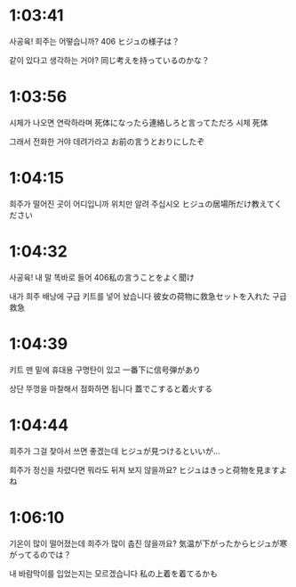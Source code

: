 # 1:03:41

사공육! 희주는 어떻습니까?
 406 ヒジュの様子は？

같이 있다고 생각하는 거야?
 同じ考えを持っているのかな？

# 1:03:56

시체가 나오면 연락하라며
 死体になったら連絡しろと言ってただろ
 시체 死体

그래서 전화한 거야 데려가라고
 お前の言うとおりにしたぞ

# 1:04:15

희주가 떨어진 곳이 어디입니까 위치만 알려 주십시오
 ヒジュの居場所だけ教えてください

# 1:04:32

사공육! 내 말 똑바로 들어
 406私の言うことをよく聞け

내가 희주 배낭에 구급 키트를 넣어 놨습니다
 彼女の荷物に救急セットを入れた
 구급 救急

# 1:04:39

키트 맨 밑에 휴대용 구명탄이 있고
 一番下に信号弾があり

상단 뚜껑을 마찰해서 점화하면 됩니다
 蓋でこすると着火する

# 1:04:44

희주가 그걸 찾아서 쓰면 좋겠는데
 ヒジュが見つけるといいが…

희주가 정신을 차렸다면 뭐라도 뒤져 보지 않을까요?
 ヒジュはきっと荷物を見ますよね

# 1:06:10

기온이 많이 떨어졌는데 희주가 많이 춥진 않을까요?
 気温が下がったからヒジュが寒がってるのでは？

내 바람막이를 입었는지는 모르겠습니다
 私の上着を着てるかも
